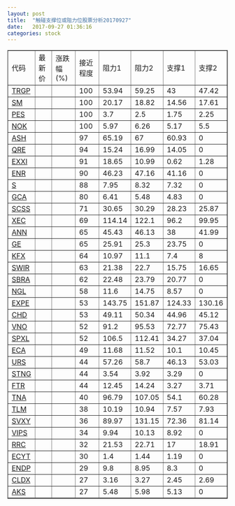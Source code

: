 ```yaml
---
layout: post
title:  "触碰支撑位或阻力位股票分析20170927"
date:   2017-09-27 01:36:16
categories: stock
---
```

<script type="text/javascript">
var stockList = []
stockList.push('gb_trgp');
stockList.push('gb_sm');
stockList.push('gb_pes');
stockList.push('gb_nok');
stockList.push('gb_ash');
stockList.push('gb_qre');
stockList.push('gb_exxi');
stockList.push('gb_enr');
stockList.push('gb_s');
stockList.push('gb_gca');
stockList.push('gb_scss');
stockList.push('gb_xec');
stockList.push('gb_ann');
stockList.push('gb_ge');
stockList.push('gb_kfx');
stockList.push('gb_swir');
stockList.push('gb_sbra');
stockList.push('gb_ngl');
stockList.push('gb_expe');
stockList.push('gb_chd');
stockList.push('gb_vno');
stockList.push('gb_spxl');
stockList.push('gb_eca');
stockList.push('gb_urs');
stockList.push('gb_stng');
stockList.push('gb_ftr');
stockList.push('gb_tna');
stockList.push('gb_tlm');
stockList.push('gb_svxy');
stockList.push('gb_vips');
stockList.push('gb_rrc');
stockList.push('gb_ecyt');
stockList.push('gb_endp');
stockList.push('gb_cldx');
stockList.push('gb_aks');
</script>
<table border="1">
 <tr>
 <td>代码</td>
 <td>最新价</td>
 <td>涨跌幅(%)</td>
 <td>接近程度</td>
 <td>阻力1</td>
 <td>阻力2</td>
 <td>支撑1</td>
 <td>支撑2</td>
</tr>
  <tr id="trgp" class="green">
  <td><a href="http://stock.finance.sina.com.cn/usstock/quotes/TRGP.html" target="_blank">TRGP</a></td><td></td><td></td><td>100</td><td>53.94</td><td>59.25</td><td>43</td><td>47.42</td></tr>
  <tr id="sm" class="red">
  <td><a href="http://stock.finance.sina.com.cn/usstock/quotes/SM.html" target="_blank">SM</a></td><td></td><td></td><td>100</td><td>20.17</td><td>18.82</td><td>14.56</td><td>17.61</td></tr>
  <tr id="pes" class="red">
  <td><a href="http://stock.finance.sina.com.cn/usstock/quotes/PES.html" target="_blank">PES</a></td><td></td><td></td><td>100</td><td>3.7</td><td>2.5</td><td>1.75</td><td>2.25</td></tr>
  <tr id="nok" class="red">
  <td><a href="http://stock.finance.sina.com.cn/usstock/quotes/NOK.html" target="_blank">NOK</a></td><td></td><td></td><td>100</td><td>5.97</td><td>6.26</td><td>5.17</td><td>5.5</td></tr>
  <tr id="ash" class="red">
  <td><a href="http://stock.finance.sina.com.cn/usstock/quotes/ASH.html" target="_blank">ASH</a></td><td></td><td></td><td>97</td><td>65.19</td><td>67</td><td>60.93</td><td>0</td></tr>
  <tr id="qre" class="red">
  <td><a href="http://stock.finance.sina.com.cn/usstock/quotes/QRE.html" target="_blank">QRE</a></td><td></td><td></td><td>94</td><td>15.24</td><td>16.99</td><td>14.05</td><td>0</td></tr>
  <tr id="exxi" class="red">
  <td><a href="http://stock.finance.sina.com.cn/usstock/quotes/EXXI.html" target="_blank">EXXI</a></td><td></td><td></td><td>91</td><td>18.65</td><td>10.99</td><td>0.62</td><td>1.28</td></tr>
  <tr id="enr" class="red">
  <td><a href="http://stock.finance.sina.com.cn/usstock/quotes/ENR.html" target="_blank">ENR</a></td><td></td><td></td><td>90</td><td>46.23</td><td>47.16</td><td>41.16</td><td>0</td></tr>
  <tr id="s" class="red">
  <td><a href="http://stock.finance.sina.com.cn/usstock/quotes/S.html" target="_blank">S</a></td><td></td><td></td><td>88</td><td>7.95</td><td>8.32</td><td>7.32</td><td>0</td></tr>
  <tr id="gca" class="green">
  <td><a href="http://stock.finance.sina.com.cn/usstock/quotes/GCA.html" target="_blank">GCA</a></td><td></td><td></td><td>80</td><td>6.41</td><td>5.48</td><td>4.83</td><td>0</td></tr>
  <tr id="scss" class="red">
  <td><a href="http://stock.finance.sina.com.cn/usstock/quotes/SCSS.html" target="_blank">SCSS</a></td><td></td><td></td><td>71</td><td>30.65</td><td>30.29</td><td>28.23</td><td>25.87</td></tr>
  <tr id="xec" class="red">
  <td><a href="http://stock.finance.sina.com.cn/usstock/quotes/XEC.html" target="_blank">XEC</a></td><td></td><td></td><td>69</td><td>114.14</td><td>122.1</td><td>96.2</td><td>99.95</td></tr>
  <tr id="ann" class="red">
  <td><a href="http://stock.finance.sina.com.cn/usstock/quotes/ANN.html" target="_blank">ANN</a></td><td></td><td></td><td>65</td><td>45.43</td><td>46.13</td><td>38</td><td>41.99</td></tr>
  <tr id="ge" class="red">
  <td><a href="http://stock.finance.sina.com.cn/usstock/quotes/GE.html" target="_blank">GE</a></td><td></td><td></td><td>65</td><td>25.91</td><td>25.3</td><td>23.75</td><td>0</td></tr>
  <tr id="kfx" class="green">
  <td><a href="http://stock.finance.sina.com.cn/usstock/quotes/KFX.html" target="_blank">KFX</a></td><td></td><td></td><td>64</td><td>10.97</td><td>11.1</td><td>7.4</td><td>8</td></tr>
  <tr id="swir" class="red">
  <td><a href="http://stock.finance.sina.com.cn/usstock/quotes/SWIR.html" target="_blank">SWIR</a></td><td></td><td></td><td>63</td><td>21.38</td><td>22.7</td><td>15.75</td><td>16.65</td></tr>
  <tr id="sbra" class="green">
  <td><a href="http://stock.finance.sina.com.cn/usstock/quotes/SBRA.html" target="_blank">SBRA</a></td><td></td><td></td><td>62</td><td>22.48</td><td>23.79</td><td>20.77</td><td>0</td></tr>
  <tr id="ngl" class="red">
  <td><a href="http://stock.finance.sina.com.cn/usstock/quotes/NGL.html" target="_blank">NGL</a></td><td></td><td></td><td>58</td><td>11.6</td><td>14.75</td><td>8.57</td><td>0</td></tr>
  <tr id="expe" class="red">
  <td><a href="http://stock.finance.sina.com.cn/usstock/quotes/EXPE.html" target="_blank">EXPE</a></td><td></td><td></td><td>53</td><td>143.75</td><td>151.87</td><td>124.33</td><td>130.16</td></tr>
  <tr id="chd" class="red">
  <td><a href="http://stock.finance.sina.com.cn/usstock/quotes/CHD.html" target="_blank">CHD</a></td><td></td><td></td><td>53</td><td>49.11</td><td>50.34</td><td>44.96</td><td>45.12</td></tr>
  <tr id="vno" class="green">
  <td><a href="http://stock.finance.sina.com.cn/usstock/quotes/VNO.html" target="_blank">VNO</a></td><td></td><td></td><td>52</td><td>91.2</td><td>95.53</td><td>72.77</td><td>75.43</td></tr>
  <tr id="spxl" class="green">
  <td><a href="http://stock.finance.sina.com.cn/usstock/quotes/SPXL.html" target="_blank">SPXL</a></td><td></td><td></td><td>52</td><td>106.5</td><td>112.41</td><td>34.27</td><td>37.04</td></tr>
  <tr id="eca" class="green">
  <td><a href="http://stock.finance.sina.com.cn/usstock/quotes/ECA.html" target="_blank">ECA</a></td><td></td><td></td><td>49</td><td>11.68</td><td>11.52</td><td>10.1</td><td>10.45</td></tr>
  <tr id="urs" class="green">
  <td><a href="http://stock.finance.sina.com.cn/usstock/quotes/URS.html" target="_blank">URS</a></td><td></td><td></td><td>44</td><td>57.26</td><td>58.7</td><td>46.13</td><td>53.03</td></tr>
  <tr id="stng" class="red">
  <td><a href="http://stock.finance.sina.com.cn/usstock/quotes/STNG.html" target="_blank">STNG</a></td><td></td><td></td><td>44</td><td>3.54</td><td>3.92</td><td>3.29</td><td>0</td></tr>
  <tr id="ftr" class="red">
  <td><a href="http://stock.finance.sina.com.cn/usstock/quotes/FTR.html" target="_blank">FTR</a></td><td></td><td></td><td>44</td><td>12.45</td><td>14.24</td><td>3.27</td><td>3.71</td></tr>
  <tr id="tna" class="green">
  <td><a href="http://stock.finance.sina.com.cn/usstock/quotes/TNA.html" target="_blank">TNA</a></td><td></td><td></td><td>40</td><td>96.79</td><td>107.05</td><td>54.1</td><td>60.28</td></tr>
  <tr id="tlm" class="green">
  <td><a href="http://stock.finance.sina.com.cn/usstock/quotes/TLM.html" target="_blank">TLM</a></td><td></td><td></td><td>38</td><td>10.19</td><td>10.94</td><td>7.57</td><td>7.93</td></tr>
  <tr id="svxy" class="green">
  <td><a href="http://stock.finance.sina.com.cn/usstock/quotes/SVXY.html" target="_blank">SVXY</a></td><td></td><td></td><td>36</td><td>89.97</td><td>131.15</td><td>72.36</td><td>81.14</td></tr>
  <tr id="vips" class="green">
  <td><a href="http://stock.finance.sina.com.cn/usstock/quotes/VIPS.html" target="_blank">VIPS</a></td><td></td><td></td><td>34</td><td>9.94</td><td>10.13</td><td>8.92</td><td>0</td></tr>
  <tr id="rrc" class="green">
  <td><a href="http://stock.finance.sina.com.cn/usstock/quotes/RRC.html" target="_blank">RRC</a></td><td></td><td></td><td>32</td><td>21.53</td><td>22.71</td><td>17</td><td>18.91</td></tr>
  <tr id="ecyt" class="red">
  <td><a href="http://stock.finance.sina.com.cn/usstock/quotes/ECYT.html" target="_blank">ECYT</a></td><td></td><td></td><td>30</td><td>1.4</td><td>1.44</td><td>1.19</td><td>0</td></tr>
  <tr id="endp" class="green">
  <td><a href="http://stock.finance.sina.com.cn/usstock/quotes/ENDP.html" target="_blank">ENDP</a></td><td></td><td></td><td>29</td><td>9.8</td><td>8.95</td><td>8.3</td><td>0</td></tr>
  <tr id="cldx" class="green">
  <td><a href="http://stock.finance.sina.com.cn/usstock/quotes/CLDX.html" target="_blank">CLDX</a></td><td></td><td></td><td>27</td><td>3.16</td><td>3.27</td><td>2.45</td><td>2.69</td></tr>
  <tr id="aks" class="red">
  <td><a href="http://stock.finance.sina.com.cn/usstock/quotes/AKS.html" target="_blank">AKS</a></td><td></td><td></td><td>27</td><td>5.48</td><td>5.98</td><td>5.13</td><td>0</td></tr>
</table>
